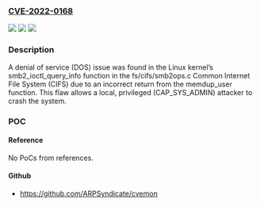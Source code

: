 ### [CVE-2022-0168](https://cve.mitre.org/cgi-bin/cvename.cgi?name=CVE-2022-0168)
![](https://img.shields.io/static/v1?label=Product&message=kernel&color=blue)
![](https://img.shields.io/static/v1?label=Version&message=n%2Fa&color=blue)
![](https://img.shields.io/static/v1?label=Vulnerability&message=CWE-476%20-%20NULL%20Pointer%20Dereference&color=brighgreen)

### Description

A denial of service (DOS) issue was found in the Linux kernel’s smb2_ioctl_query_info function in the fs/cifs/smb2ops.c Common Internet File System (CIFS) due to an incorrect return from the memdup_user function. This flaw allows a local, privileged (CAP_SYS_ADMIN) attacker to crash the system.

### POC

#### Reference
No PoCs from references.

#### Github
- https://github.com/ARPSyndicate/cvemon

